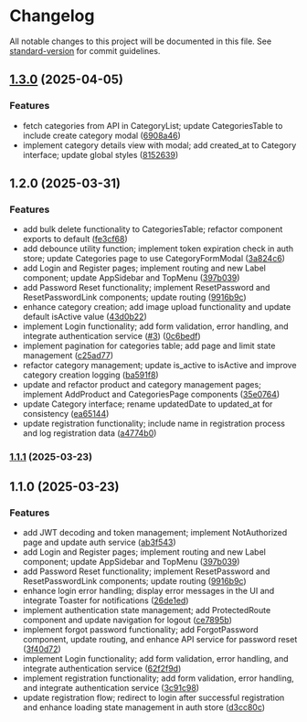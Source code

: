 # Changelog

All notable changes to this project will be documented in this file. See [standard-version](https://github.com/conventional-changelog/standard-version) for commit guidelines.

## [1.3.0](https://github.com/Temkum/sparrowcakes-cms/compare/v1.2.0...v1.3.0) (2025-04-05)


### Features

* fetch categories from API in CategoryList; update CategoriesTable to include create category modal ([6908a46](https://github.com/Temkum/sparrowcakes-cms/commit/6908a46e5965bdc3421baf6d67c3dc434a600051))
* implement category details view with modal; add created_at to Category interface; update global styles ([8152639](https://github.com/Temkum/sparrowcakes-cms/commit/815263979460ad731a2d7a146b3000f8895f3e3e))

## 1.2.0 (2025-03-31)


### Features

* add bulk delete functionality to CategoriesTable; refactor component exports to default ([fe3cf68](https://github.com/Temkum/sparrowcakes-cms/commit/fe3cf68a776ba315bf5397d1cbc7cf37f5dbe5b2))
* add debounce utility function; implement token expiration check in auth store; update Categories page to use CategoryFormModal ([3a824c6](https://github.com/Temkum/sparrowcakes-cms/commit/3a824c65be7fa8f824dc677b7ac1175083e536b6))
* add Login and Register pages; implement routing and new Label component; update AppSidebar and TopMenu ([397b039](https://github.com/Temkum/sparrowcakes-cms/commit/397b039659e41c54c08afd524b0ed4d8bf4e0b45))
* add Password Reset functionality; implement ResetPassword and ResetPasswordLink components; update routing ([9916b9c](https://github.com/Temkum/sparrowcakes-cms/commit/9916b9c0410a7581e62d97f0dc52dcd20a03497d))
* enhance category creation; add image upload functionality and update default isActive value ([43d0b22](https://github.com/Temkum/sparrowcakes-cms/commit/43d0b226f2a53bb1bf926a4e8617f03eaa1ed310))
* implement Login functionality; add form validation, error handling, and integrate authentication service ([#3](https://github.com/Temkum/sparrowcakes-cms/issues/3)) ([0c6bedf](https://github.com/Temkum/sparrowcakes-cms/commit/0c6bedf42a92e70d04c67c89c1ffae544c70c509))
* implement pagination for categories table; add page and limit state management ([c25ad77](https://github.com/Temkum/sparrowcakes-cms/commit/c25ad776b825b59eb09d42a3a55a95f4b11f4fad))
* refactor category management; update is_active to isActive and improve category creation logging ([ba591f8](https://github.com/Temkum/sparrowcakes-cms/commit/ba591f8fee1473f4520a0e21c32c4f2079be4983))
* update and refactor product and category management pages; implement AddProduct and CategoriesPage components ([35e0764](https://github.com/Temkum/sparrowcakes-cms/commit/35e0764b5e06573c8b0b4d5a0c81a42c6d9ec3a8))
* update Category interface; rename updatedDate to updated_at for consistency ([ea65144](https://github.com/Temkum/sparrowcakes-cms/commit/ea65144ae27f69712be7c9679b7ea88a270b4298))
* update registration functionality; include name in registration process and log registration data ([a4774b0](https://github.com/Temkum/sparrowcakes-cms/commit/a4774b011846ccf827b266a1a1c8b095b3ffaffa))

### [1.1.1](https://github.com/Temkum/sparrowcakes-cms/compare/v1.1.0...v1.1.1) (2025-03-23)

## 1.1.0 (2025-03-23)


### Features

* add JWT decoding and token management; implement NotAuthorized page and update auth service ([ab3f543](https://github.com/Temkum/sparrowcakes-cms/commit/ab3f5435b43e08dc2299a457e5694e22c773c095))
* add Login and Register pages; implement routing and new Label component; update AppSidebar and TopMenu ([397b039](https://github.com/Temkum/sparrowcakes-cms/commit/397b039659e41c54c08afd524b0ed4d8bf4e0b45))
* add Password Reset functionality; implement ResetPassword and ResetPasswordLink components; update routing ([9916b9c](https://github.com/Temkum/sparrowcakes-cms/commit/9916b9c0410a7581e62d97f0dc52dcd20a03497d))
* enhance login error handling; display error messages in the UI and integrate Toaster for notifications ([26de1ed](https://github.com/Temkum/sparrowcakes-cms/commit/26de1ed964e51241ee3503702ca8fd204de861aa))
* implement authentication state management; add ProtectedRoute component and update navigation for logout ([ce7895b](https://github.com/Temkum/sparrowcakes-cms/commit/ce7895bd90faad33513c4bc55df5cf6b0336b8a0))
* implement forgot password functionality; add ForgotPassword component, update routing, and enhance API service for password reset ([3f40d72](https://github.com/Temkum/sparrowcakes-cms/commit/3f40d720500ff63540b8a27cd30a57817d675192))
* implement Login functionality; add form validation, error handling, and integrate authentication service ([62f2f9d](https://github.com/Temkum/sparrowcakes-cms/commit/62f2f9d047a214122c52d3dddcf563d5a91cf38b))
* implement registration functionality; add form validation, error handling, and integrate authentication service ([3c91c98](https://github.com/Temkum/sparrowcakes-cms/commit/3c91c980fecbd2bad33197f5f3bbc25d20f171c9))
* update registration flow; redirect to login after successful registration and enhance loading state management in auth store ([d3cc80c](https://github.com/Temkum/sparrowcakes-cms/commit/d3cc80c5fe875942df322614d8710d7f267b72f1))
